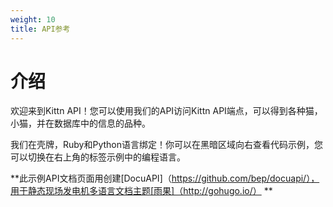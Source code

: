 ```yaml
---
weight: 10
title: API参考
---
```


# 介绍

欢迎来到Kittn API！您可以使用我们的API访问Kittn API端点，可以得到各种猫，小猫，并在数据库中的信息的品种。

我们在壳牌，Ruby和Python语言绑定！你可以在黑暗区域向右查看代码示例，您可以切换在右上角的标签示例中的编程语言。

**此示例API文档页面用创建[DocuAPI]（https://github.com/bep/docuapi/），用于静态现场发电机多语言文档主题[雨果]（http://gohugo.io/） **

